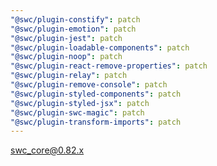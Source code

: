 ```yaml
---
"@swc/plugin-constify": patch
"@swc/plugin-emotion": patch
"@swc/plugin-jest": patch
"@swc/plugin-loadable-components": patch
"@swc/plugin-noop": patch
"@swc/plugin-react-remove-properties": patch
"@swc/plugin-relay": patch
"@swc/plugin-remove-console": patch
"@swc/plugin-styled-components": patch
"@swc/plugin-styled-jsx": patch
"@swc/plugin-swc-magic": patch
"@swc/plugin-transform-imports": patch
---
```


swc_core@0.82.x
